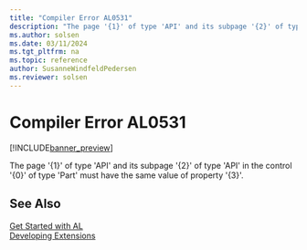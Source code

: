 ```yaml
---
title: "Compiler Error AL0531"
description: "The page '{1}' of type 'API' and its subpage '{2}' of type 'API' in the control '{0}' of type 'Part' must have the same value of property '{3}'."
ms.author: solsen
ms.date: 03/11/2024
ms.tgt_pltfrm: na
ms.topic: reference
author: SusanneWindfeldPedersen
ms.reviewer: solsen
---
```

[//]: # (START>DO_NOT_EDIT)
[//]: # (IMPORTANT:Do not edit any of the content between here and the END>DO_NOT_EDIT.)
[//]: # (Any modifications should be made in the .xml files in the ModernDev repo.)
# Compiler Error AL0531

[!INCLUDE[banner_preview](../includes/banner_preview.md)]

The page '{1}' of type 'API' and its subpage '{2}' of type 'API' in the control '{0}' of type 'Part' must have the same value of property '{3}'.


[//]: # (IMPORTANT: END>DO_NOT_EDIT)
## See Also  
[Get Started with AL](../devenv-get-started.md)  
[Developing Extensions](../devenv-dev-overview.md)  